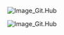 ![Image_Git.Hub](https://img.buzzfeed.com/buzzfeed-static/static/2014-03/enhanced/webdr04/24/15/anigif_enhanced-25243-1395690798-1.gif)

![Image_Git.Hub]([Imgur](https://i.imgur.com/lvWKNlM.png))
